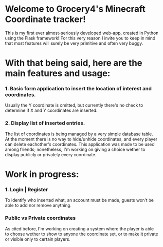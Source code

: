 # Welcome to Grocery4's Minecraft Coordinate tracker!
This is my first ever almost-seriously developed web-app, created in Python using the Flask framework!
For this very reason I invite you to keep in mind that most features will surely be very primitive and often
very buggy.

# With that being said, here are the main features and usage:

### 1. Basic form application to insert the location of interest and coordinates.
Usually the Y coordinate is omitted, but currently there's no check to determine if X and Y coordinates
are inserted.

### 2. Display list of inserted entries.
The list of coordinates is being managed by a very simple database table. At the moment there is
no way to hide/unhide coordinates, and every player can delete eachother's coordinates.
This application was made to be used among friends; nonetheless, I'm working on giving a choice
wether to display publicly or privately every coordinate.

# Work in progress:

### 1. Login | Register
To identify who inserted what, an account must be made, guests won't be able to add nor remove anything.

### Public vs Private coordinates
As cited before, I'm working on creating a system where the player is able to choose wether to show
to anyone the coordinate set, or to make it private or visible only to certain players.